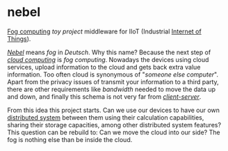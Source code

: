 # nebel
[Fog computing](https://en.wikipedia.org/wiki/Fog_computing) _toy project_ middleware for IIoT (Industrial [Internet of Things](https://en.wikipedia.org/wiki/Internet_of_things)).

[_Nebel_](https://en.wikipedia.org/wiki/Nebel) means _fog_ in _Deutsch_. Why this name? Because the next step of [_cloud computing_](https://en.wikipedia.org/wiki/Cloud_computing) is _fog computing_. Nowadays the devices using cloud services, upload information to the cloud and gets back extra value information. Too often cloud is synonymous of "_someone else computer_". Apart from the privacy issues of transmit your information to a third party, there are other requirements like _bandwidth_ needed to move the data up and down, and finally this schema is not very far from [_client-server_](https://en.wikipedia.org/wiki/Client%E2%80%93server_model).

From this idea this project starts. Can we use our devices to have our own [distributed system](https://en.wikipedia.org/wiki/Distributed_system) between them using their calculation capabilities, sharing their storage capacities, among other distributed system features? This question can be rebuild to: Can we move the cloud into our side? The fog is nothing else than be inside the cloud.
